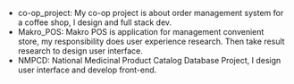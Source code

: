 - co-op_project: My co-op project is about order management system for a coffee shop, I design and full stack dev.
- Makro_POS: Makro POS is application for management convenient store, my responsibility does user experience research. Then take result research to design user interface.
- NMPCD: National Medicinal Product Catalog Database Project, I design user interface and develop front-end.
